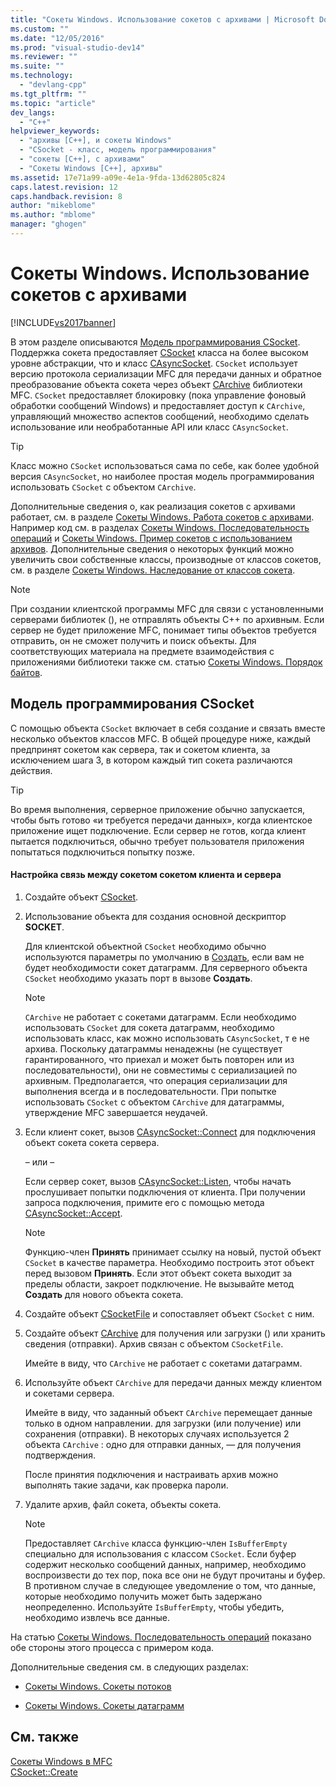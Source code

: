 ```yaml
---
title: "Сокеты Windows. Использование сокетов с архивами | Microsoft Docs"
ms.custom: ""
ms.date: "12/05/2016"
ms.prod: "visual-studio-dev14"
ms.reviewer: ""
ms.suite: ""
ms.technology: 
  - "devlang-cpp"
ms.tgt_pltfrm: ""
ms.topic: "article"
dev_langs: 
  - "C++"
helpviewer_keywords: 
  - "архивы [C++], и сокеты Windows"
  - "CSocket - класс, модель программирования"
  - "сокеты [C++], с архивами"
  - "Сокеты Windows [C++], архивы"
ms.assetid: 17e71a99-a09e-4e1a-9fda-13d62805c824
caps.latest.revision: 12
caps.handback.revision: 8
author: "mikeblome"
ms.author: "mblome"
manager: "ghogen"
---
```

# Сокеты Windows. Использование сокетов с архивами
[!INCLUDE[vs2017banner](../assembler/inline/includes/vs2017banner.md)]

В этом разделе описываются [Модель программирования CSocket](#_core_the_csocket_programming_model).  Поддержка сокета предоставляет [CSocket](../mfc/reference/csocket-class.md) класса на более высоком уровне абстракции, что и класс [CAsyncSocket](../Topic/CAsyncSocket%20Class.md).  `CSocket` использует версию протокола сериализации MFC для передачи данных и обратное преобразование объекта сокета через объект [CArchive](../mfc/reference/carchive-class.md) библиотеки MFC.  `CSocket` предоставляет блокировку \(пока управление фоновый обработки сообщений Windows\) и предоставляет доступ к `CArchive`, управляющий множество аспектов сообщений, необходимо сделать использование или необработанные API или класс `CAsyncSocket`.  
  
> [!TIP]
>  Класс можно `CSocket` использоваться сама по себе, как более удобной версия `CAsyncSocket`, но наиболее простая модель программирования использовать `CSocket` с объектом `CArchive`.  
  
 Дополнительные сведения о, как реализация сокетов с архивами работает, см. в разделе [Сокеты Windows. Работа сокетов с архивами](../mfc/windows-sockets-how-sockets-with-archives-work.md).  Например код см. в разделах [Сокеты Windows. Последовательность операций](../Topic/Windows%20Sockets:%20Sequence%20of%20Operations.md) и [Сокеты Windows. Пример сокетов с использованием архивов](../mfc/windows-sockets-example-of-sockets-using-archives.md).  Дополнительные сведения о некоторых функций можно увеличить свои собственные классы, производные от классов сокетов, см. в разделе [Сокеты Windows. Наследование от классов сокета](../mfc/windows-sockets-deriving-from-socket-classes.md).  
  
> [!NOTE]
>  При создании клиентской программы MFC для связи с установленными серверами библиотек \(\), не отправлять объекты C\+\+ по архивным.  Если сервер не будет приложение MFC, понимает типы объектов требуется отправить, он не сможет получить и поиск объекты.  Для соответствующих материала на предмете взаимодействия с приложениями библиотеки также см. статью [Сокеты Windows. Порядок байтов](../mfc/windows-sockets-byte-ordering.md).  
  
##  <a name="_core_the_csocket_programming_model"></a> Модель программирования CSocket  
 С помощью объекта `CSocket` включает в себя создание и связать вместе несколько объектов классов MFC.  В общей процедуре ниже, каждый предпринят сокетом как сервера, так и сокетом клиента, за исключением шага 3, в котором каждый тип сокета различаются действия.  
  
> [!TIP]
>  Во время выполнения, серверное приложение обычно запускается, чтобы быть готово «и требуется передачи данных», когда клиентское приложение ищет подключение.  Если сервер не готов, когда клиент пытается подключиться, обычно требует пользователя приложения попытаться подключиться попытку позже.  
  
#### Настройка связь между сокетом сокетом клиента и сервера  
  
1.  Создайте объект [CSocket](../mfc/reference/csocket-class.md).  
  
2.  Использование объекта для создания основной дескриптор **SOCKET**.  
  
     Для клиентской объектной `CSocket` необходимо обычно используются параметры по умолчанию в [Создать](../Topic/CAsyncSocket::Create.md), если вам не будет необходимости сокет датаграмм.  Для серверного объекта `CSocket` необходимо указать порт в вызове **Создать**.  
  
    > [!NOTE]
    >  `CArchive` не работает с сокетами датаграмм.  Если необходимо использовать `CSocket` для сокета датаграмм, необходимо использовать класс, как можно использовать `CAsyncSocket`, т е не архива.  Поскольку датаграммы ненадежны \(не существует гарантированного, что приехал и может быть повторен или из последовательности\), они не совместимы с сериализацией по архивным.  Предполагается, что операция сериализации для выполнения всегда и в последовательности.  При попытке использовать `CSocket` с объектом `CArchive` для датаграммы, утверждение MFC завершается неудачей.  
  
3.  Если клиент сокет, вызов [CAsyncSocket::Connect](../Topic/CAsyncSocket::Connect.md) для подключения объект сокета сокета сервера.  
  
     – или –  
  
     Если сервер сокет, вызов [CAsyncSocket::Listen](../Topic/CAsyncSocket::Listen.md), чтобы начать прослушивает попытки подключения от клиента.  При получении запроса подключения, примите его с помощью метода [CAsyncSocket::Accept](../Topic/CAsyncSocket::Accept.md).  
  
    > [!NOTE]
    >  Функцию\-член **Принять** принимает ссылку на новый, пустой объект `CSocket` в качестве параметра.  Необходимо построить этот объект перед вызовом **Принять**.  Если этот объект сокета выходит за пределы области, закроет подключение.  Не вызывайте метод **Создать** для нового объекта сокета.  
  
4.  Создайте объект [CSocketFile](../Topic/CSocketFile%20Class.md) и сопоставляет объект `CSocket` с ним.  
  
5.  Создайте объект [CArchive](../mfc/reference/carchive-class.md) для получения или загрузки \(\) или хранить сведения \(отправки\).  Архив связан с объектом `CSocketFile`.  
  
     Имейте в виду, что `CArchive` не работает с сокетами датаграмм.  
  
6.  Используйте объект `CArchive` для передачи данных между клиентом и сокетами сервера.  
  
     Имейте в виду, что заданный объект `CArchive` перемещает данные только в одном направлении. для загрузки \(или получение\) или сохранения \(отправки\).  В некоторых случаях используется 2 объекта `CArchive` : одно для отправки данных, — для получения подтверждения.  
  
     После принятия подключения и настраивать архив можно выполнять такие задачи, как проверка пароли.  
  
7.  Удалите архив, файл сокета, объекты сокета.  
  
    > [!NOTE]
    >  Предоставляет `CArchive` класса функцию\-член `IsBufferEmpty` специально для использования с классом `CSocket`.  Если буфер содержит несколько сообщений данных, например, необходимо воспроизвести до тех пор, пока все они не будут прочитаны и буфер.  В противном случае в следующее уведомление о том, что данные, которые необходимо получить может быть задержано неопределенно.  Используйте `IsBufferEmpty`, чтобы убедить, необходимо извлечь все данные.  
  
 На статью [Сокеты Windows. Последовательность операций](../Topic/Windows%20Sockets:%20Sequence%20of%20Operations.md) показано обе стороны этого процесса с примером кода.  
  
 Дополнительные сведения см. в следующих разделах:  
  
-   [Сокеты Windows. Сокеты потоков](../mfc/windows-sockets-stream-sockets.md)  
  
-   [Сокеты Windows. Сокеты датаграмм](../mfc/windows-sockets-datagram-sockets.md)  
  
## См. также  
 [Сокеты Windows в MFC](../mfc/windows-sockets-in-mfc.md)   
 [CSocket::Create](../Topic/CSocket::Create.md)
